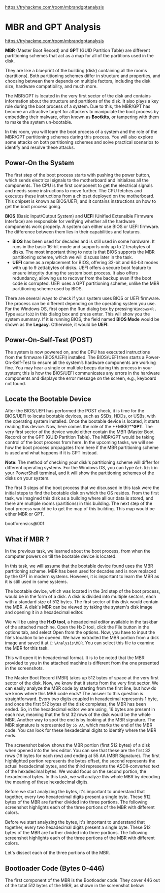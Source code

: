 https://tryhackme.com/room/mbrandgptanalysis

# MBR and GPT Analysis

https://tryhackme.com/room/mbrandgptanalysis

**MBR** (Master Boot Record) and **GPT** (GUID Partition Table) are different partitioning schemes that act as a map for all of the partitions used in the disk. 

They are like a blueprint of the building (disk) containing all the rooms (partitions). Both partitioning schemes differ in structure and properties, and choosing between them depends on multiple factors, including the disk size, hardware compatibility, and much more. 

The MBR/GPT is located in the very first sector of the disk and contains information about the structure and partitions of the disk. It also plays a key role during the boot process of a system. Due to this, the MBR/GPT has become an attractive target for attackers to manipulate the boot process by embedding their malware, often known as **Bootkits**, or tampering with them to make the system un-bootable.

In this room, you will learn the boot process of a system and the role of the MBR/GPT partitioning schemes during this process. You will also explore some attacks on both partitioning schemes and solve practical scenarios to identify and resolve these attacks.

## Power-On the System

The first step of the boot process starts with pushing the power button, which sends electrical signals to the motherboard and initializes all the components. The CPU is the first component to get the electrical signals and needs some instructions to move further. The CPU fetches and executes these instructions from a chipset deployed on the motherboard. This chipset is known as BIOS/UEFI, and it contains instructions on how to get the boot process going.

**BIOS** (Basic Input/Output System) and **UEFI** (Unified Extensible Firmware Interface) are responsible for verifying whether all the hardware components work properly. A system can either use BIOS or UEFI firmware. The difference between them lies in their capabilities and features.

- **BIOS** has been used for decades and is still used in some hardware. It runs in the basic 16-bit mode and supports only up to 2 terabytes of disks. The most important thing to note is that BIOS supports the MBR partitioning scheme, which we will discuss later in the task.
- **UEFI** came as a replacement for BIOS, offering 32-bit and 64-bit modes with up to 9 zettabytes of disks. UEFI offers a secure boot feature to ensure integrity during the system boot process. It also offers redundancy, allowing us to recover from the backup even if the boot code is corrupted. UEFI uses a GPT partitioning scheme, unlike the MBR partitioning scheme used by BIOS.

There are several ways to check if your system uses BIOS or UEFI firmware. The process can be different depending on the operating system you use. For the Windows OS, first open the Run dialog box by pressing `Windows+R` . Type `msinfo32` in this dialog box and press enter. This will show you the system summary. If it is running BIOS, the field named **BIOS Mode** would be shown as the **Legacy**. Otherwise, it would be **UEFI**.

## Power-On-Self-Test (POST)

The system is now powered on, and the CPU has executed instructions from the firmware (BIOS/UEFI) installed. The BIOS/UEFI then starts a Power-On-Self-Test to ensure all the system’s hardware components are working fine. You may hear a single or multiple beeps during this process in your system; this is how the BIOS/UEFI communicates any errors in the hardware components and displays the error message on the screen, e.g., keyboard not found.

## Locate the Bootable Device

After the BIOS/UEFI has performed the POST check, it is time for the BIOS/UEFI to locate bootable devices, such as SSDs, HDDs, or USBs, with the operating system installed. Once the bootable device is located, it starts reading this device. Now, here comes the role of the **MBR/****GPT**. The very first sector of the device would either contain the MBR (Master Boot Record) or the GPT (GUID Partition Table). The MBR/GPT would be taking control of the boot process from here. In the upcoming tasks, we will see how the boot process propagates from here if the MBR partitioning scheme is used and what happens if it is GPT instead.

**Note:** The method of checking your disk's partitioning scheme will differ for different operating systems. For the Windows OS, you can type `Get-Disk` in your PowerShell terminal, and it will show the partitioning schemes of the disks on your system.

The first 3 steps of the boot process that we discussed in this task were the initial steps to find the bootable disk on which the OS resides. From the first task, we imagined this disk as a building where all our data is stored, and there are multiple rooms (partitions) in this building. The next step of the boot process would be to get the map of this building. This map would be either MBR or GPT. 

bootforensics@001

## What if MBR ?

In the previous task, we learned about the boot process, from when the computer powers on till the bootable device is located. 

In this task, we will assume that the bootable device found uses the MBR partitioning scheme. MBR has been used for decades and is now replaced by the GPT in modern systems. However, it is important to learn the MBR as it is still used in some systems.

The bootable device, which was located in the 3rd step of the boot process, would be in the form of a disk. A disk is divided into multiple sectors, each with a standard size of 512 bytes. The first sector of this disk would contain the MBR. A disk's MBR can be viewed by taking the system's disk image and opening it in a hexadecimal editor.

We will be using the **HxD tool**, a hexadecimal editor available in the taskbar of the attached machine. Open the HxD tool, click the File button in the options tab, and select Open from the options. Now, you have to input the file's location to be opened. We have extracted the MBR portion from a disk image and saved it at `C:\Analysis\MBR`. You can select this file to examine the MBR for this task.



This will open it in hexadecimal format. It is to be noted that the MBR provided to you in the attached machine is different from the one presented in the screenshots.





The Master Boot Record (MBR) takes up 512 bytes of space at the very first sector of the disk. Now, we know that it starts from the very first sector. We can easily analyze the MBR code by starting from the first line, but how do we know where this MBR code ends? The answer to this question is straightforward. Every two digits coupled in hexadecimal represents 1 byte, and once the first 512 bytes of the disk completes, the MBR has been ended. So, in the hexadecimal editor we are using, 16 bytes are present in each row, meaning that the first 32 rows of the disk would be the whole MBR. Another way to spot the end is by looking at the MBR signature. The MBR signature is represented by `55 AA`, which marks the end of the MBR code. You can look for these hexadecimal digits to identify where the MBR ends.

The screenshot below shows the MBR portion (first 512 bytes) of a disk when opened into the hex editor. You can see that these are the first 32 rows (16 bytes for each row) and ending at 55 AA (MBR Signature). The first highlighted portion represents the bytes offset, the second represents the actual hexadecimal bytes, and the third represents the ASCII-converted text of the hexadecimal bytes. We would focus on the second portion, the hexadecimal bytes. In this task, we will analyze this whole MBR by decoding the meaning of these hexadecimal digits. 





Before we start analyzing the bytes, it's important to understand that together, every two hexadecimal digits present a single byte. These 512 bytes of the MBR are further divided into three portions. The following screenshot highlights each of the three portions of the MBR with different colors.

Before we start analyzing the bytes, it's important to understand that together, every two hexadecimal digits present a single byte. These 512 bytes of the MBR are further divided into three portions. The following screenshot highlights each of the three portions of the MBR with different colors.

Let's dissect each of the three portions of the MBR.

## Bootloader Code (Bytes 0-446)

The first component of the MBR is the Bootloader code. They cover 446 out of the total 512 bytes of the MBR, as shown in the screenshot below: 